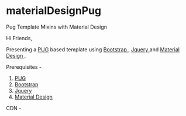 # materialDesignPug
Pug Template Mixins with Material Design

Hi Friends,

Presenting a <a href= "https://pugjs.org/api/getting-started.html"> PUG</a> based template using <a href="http://getbootstrap.com/"> Bootstrap </a> , <a href="https://jquery.com/"> Jquery </a> and <a href="https://material.io/"> Material Design </a>.


Prerequisites  - 
  1. <a href= "https://pugjs.org/api/getting-started.html"> PUG </a>
  2. <a href="http://getbootstrap.com/"> Bootstrap </a>
  3. <a href="https://jquery.com/"> Jquery </a>
  4. <a href="https://material.io/"> Material Design </a>

CDN -

